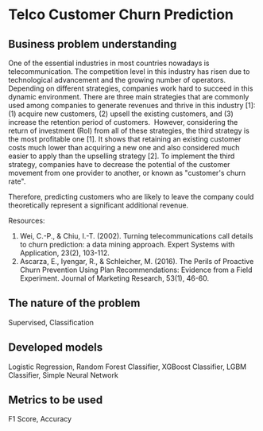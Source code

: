 # Telco Customer Churn Prediction

## Business problem understanding
One of the essential industries in most countries nowadays is telecommunication. The competition level in this industry has risen due to technological advancement and the growing number of operators. Depending on different strategies, companies work hard to succeed in this dynamic environment. There are three main strategies that are commonly used among companies to generate revenues and thrive in this industry [1]: (1) acquire new customers, (2) upsell the existing customers, and (3) increase the retention period of customers.  However, considering the return of investment (RoI) from all of these strategies, the third strategy is the most profitable one [1]. It shows that retaining an existing customer costs much lower than acquiring a new one and also considered much easier to apply than the upselling strategy [2]. To implement the third strategy, companies have to decrease the potential of the customer movement from one provider to another, or known as "customer's churn rate".

Therefore, predicting customers who are likely to leave the company could theoretically represent a significant additional revenue.

Resources:
1. Wei, C.-P., & Chiu, I.-T. (2002). Turning telecommunications call details to churn prediction: a data mining approach. Expert Systems with Application, 23(2), 103-112.
2. Ascarza, E., Iyengar, R., & Schleicher, M. (2016). The Perils of Proactive Churn Prevention Using Plan Recommendations: Evidence from a Field Experiment. Journal of Marketing Research, 53(1), 46-60.

## The nature of the problem
Supervised, Classification

## Developed models
Logistic Regression, Random Forest Classifier, XGBoost Classifier, LGBM Classifier, Simple Neural Network

## Metrics to be used
F1 Score, Accuracy
